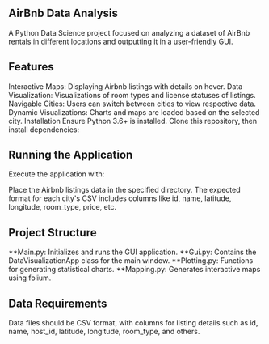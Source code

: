 ## AirBnb Data Analysis
A Python Data Science project focused on analyzing a dataset of AirBnb rentals in different locations and outputting it in a user-friendly GUI.

## Features
Interactive Maps: Displaying Airbnb listings with details on hover.
Data Visualization: Visualizations of room types and license statuses of listings.
Navigable Cities: Users can switch between cities to view respective data.
Dynamic Visualizations: Charts and maps are loaded based on the selected city.
Installation
Ensure Python 3.6+ is installed. Clone this repository, then install dependencies:

## Running the Application
Execute the application with:

Place the Airbnb listings data in the specified directory. 
The expected format for each city's CSV includes columns like id, name, latitude, longitude, room_type, price, etc.

## Project Structure
**Main.py: Initializes and runs the GUI application.
**Gui.py: Contains the DataVisualizationApp class for the main window.
**Plotting.py: Functions for generating statistical charts.
**Mapping.py: Generates interactive maps using folium.

## Data Requirements
Data files should be CSV format, with columns for listing details such as id, name, host_id, latitude, longitude, room_type, and others.
